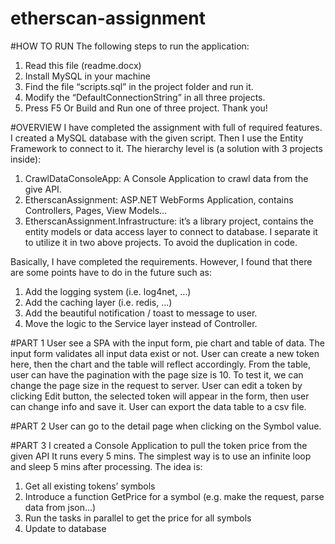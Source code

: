 # etherscan-assignment

#HOW TO RUN
The following steps to run the application:
1.	Read this file (readme.docx)
2.	Install MySQL in your machine
3.	Find the file “scripts.sql” in the project folder and run it.
4.	Modify the “DefaultConnectionString” in all three projects.
5.	Press F5 Or Build and Run one of three project.
Thank you!

#OVERVIEW
I have completed the assignment with full of required features.
I created a MySQL database with the given script. Then I use the Entity Framework to connect to it.
The hierarchy level is (a solution with 3 projects inside):
1.	CrawlDataConsoleApp: A Console Application to crawl data from the give API.
2.	EtherscanAssignment: ASP.NET WebForms Application, contains Controllers, Pages, View Models…
3.	EtherscanAssignment.Infrastructure: it’s a library project, contains the entity models or data access layer to connect to database. I separate it to utilize it in two above projects. To avoid the duplication in code. 

Basically, I have completed the requirements. However, I found that there are some points have to do in the future such as:
1.	Add the logging system (i.e. log4net, …)
2.	Add the caching layer (i.e. redis, …)
3.	Add the beautiful notification / toast to message to user.
4.	Move the logic to the Service layer instead of Controller.

#PART 1
User see a SPA with the input form, pie chart and table of data.
The input form validates all input data exist or not.
User can create a new token here, then the chart and the table will reflect accordingly.
From the table, user can have the pagination with the page size is 10. To test it, we can change the page size in the request to server. 
User can edit a token by clicking Edit button, the selected token will appear in the form, then user can change info and save it.
User can export the data table to a csv file. 

#PART 2
User can go to the detail page when clicking on the Symbol value.
  
#PART 3
I created a Console Application to pull the token price from the given API
It runs every 5 mins. The simplest way is to use an infinite loop and sleep 5 mins after processing.
The idea is:
1.	Get all existing tokens’ symbols
2.	Introduce a function GetPrice for a symbol (e.g. make the request, parse data from json…)
3.	Run the tasks in parallel to get the price for all symbols
4.	Update to database

